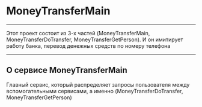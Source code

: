 # MoneyTransferMain


---

Этот проект состоит из 3-х частей (MoneyTransferMain, MoneyTransferDoTransfer, MoneyTransferGetPerson). И он имитирует работу банка, перевод денежных средств по номеру телефона

---

## О сервисе MoneyTransferMain

Главный сервис, который распределяет запросы пользователя между вспомогательными сервисами, а именно (MoneyTransferDoTransfer, MoneyTransferGetPerson)
